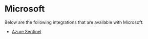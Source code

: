 [title]: # (Microsoft)
[tags]: # (introduction)
[priority]: # (1)
# Microsoft

Below are the following integrations that are available with Microsoft:

* [Azure Sentinel](connect-sentinel.md)

